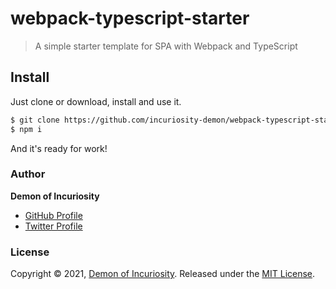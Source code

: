 # webpack-typescript-starter

> A simple starter template for SPA with Webpack and TypeScript

## Install
Just clone or download, install and use it.

```sh
$ git clone https://github.com/incuriosity-demon/webpack-typescript-starter
$ npm i
```
And it's ready for work!

### Author

**Demon of Incuriosity**

* [GitHub Profile](https://github.com/incuriosity-demon)
* [Twitter Profile](https://twitter.com/incuriosity_d)

### License

Copyright © 2021, [Demon of Incuriosity](https://twitter.com/alba_sailor).
Released under the [MIT License](LICENSE).
